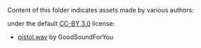 Content of this folder indicates assets made by various authors: 

under the default [CC-BY 3.0](https://creativecommons.org/licenses/by/3.0/) license:

* [pistol.wav](http://soundbible.com/1998-Gun-Fire.html) by GoodSoundForYou
